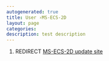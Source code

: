 ```yaml
---
autogenerated: true
title: User ›MS-ECS-2D
layout: page
categories: 
description: test description
---
```


1.  REDIRECT [MS-ECS-2D update site](MS-ECS-2D_update_site)
